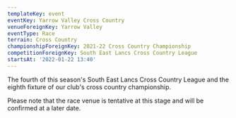 ```yaml
---
templateKey: event
eventKey: Yarrow Valley Cross Country
venueForeignKey: Yarrow Valley
eventType: Race
terrain: Cross Country
championshipForeignKey: 2021-22 Cross Country Championship
competitionForeignKey: South East Lancs Cross Country League
startsAt: '2022-01-22 13:40'
---
```

The fourth of this season's South East Lancs Cross Country League and
the eighth fixture of our club's cross country championship. 

Please note that the race venue is tentative at this stage and will be confirmed at a later date.
